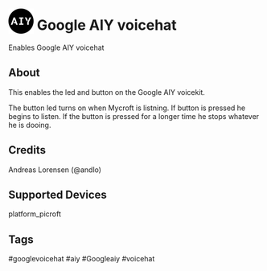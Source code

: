 # <img src='AIY logo_blue.png' card_color='#022B4F' width='50' height='50' style='vertical-align:bottom'/> Google AIY voicehat
Enables Google AIY voicehat

## About 
This enables the led and button on the Google AIY voicekit. 

The button led turns on when Mycroft is listning. If button is pressed he begins to listen. If the button is pressed for a longer time he stops whatever he is dooing.

## Credits 
Andreas Lorensen (@andlo)

## Supported Devices 
platform_picroft 

## Tags
#googlevoicehat
#aiy
#Googleaiy
#voicehat

